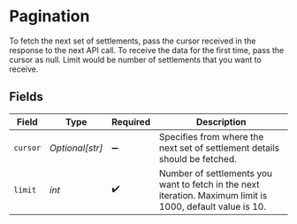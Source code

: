 # Pagination

To fetch the next set of settlements, pass the cursor received in the response to the next API call. 
 To receive the data for the first time, pass the cursor as null. 
 Limit would be number of settlements that you want to receive.


## Fields

| Field                                                                                                      | Type                                                                                                       | Required                                                                                                   | Description                                                                                                |
| ---------------------------------------------------------------------------------------------------------- | ---------------------------------------------------------------------------------------------------------- | ---------------------------------------------------------------------------------------------------------- | ---------------------------------------------------------------------------------------------------------- |
| `cursor`                                                                                                   | *Optional[str]*                                                                                            | :heavy_minus_sign:                                                                                         | Specifies from where the next set of settlement details should be fetched.                                 |
| `limit`                                                                                                    | *int*                                                                                                      | :heavy_check_mark:                                                                                         | Number of settlements you want to fetch in the next iteration. Maximum limit is 1000, default value is 10. |